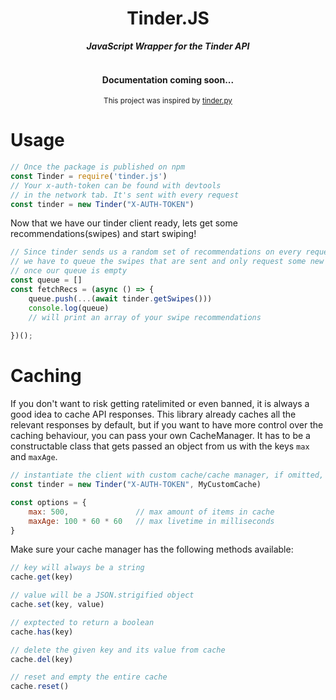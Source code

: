 <div align="center">
	<h1>Tinder.JS</h1>
	<strong><i>JavaScript Wrapper for the Tinder API</i></strong><br><br>
	<h4>Documentation coming soon...</h4>
	<small>This project was inspired by <a href="https://github.com/Kaktushose/tinder.py">tinder.py</a></small>
</div>


# Usage

~~~js
// Once the package is published on npm
const Tinder = require('tinder.js')
// Your x-auth-token can be found with devtools
// in the network tab. It's sent with every request
const tinder = new Tinder("X-AUTH-TOKEN")
~~~
Now that we have our tinder client ready, lets get some recommendations(swipes) and start swiping!
~~~js
// Since tinder sends us a random set of recommendations on every request
// we have to queue the swipes that are sent and only request some new ones
// once our queue is empty
const queue = []
const fetchRecs = (async () => {
    queue.push(...(await tinder.getSwipes()))
	console.log(queue)
	// will print an array of your swipe recommendations
	
})();
~~~

# Caching

If you don't want to risk getting ratelimited or even banned, it is always a good idea to cache API responses.
This library already caches all the relevant responses by default, but if you want to have more control over the caching behaviour, you can pass your own CacheManager. It has to be a constructable class that gets passed an object from us with the keys `max` and `maxAge`.

```js
// instantiate the client with custom cache/cache manager, if omitted, fallback cache will be used
const tinder = new Tinder("X-AUTH-TOKEN", MyCustomCache)
```

```js
const options = {
    max: 500,               // max amount of items in cache
    maxAge: 100 * 60 * 60   // max livetime in milliseconds
}
```
Make sure your cache manager has the following methods available:
```js
// key will always be a string
cache.get(key)

// value will be a JSON.strigified object
cache.set(key, value)

// exptected to return a boolean
cache.has(key)

// delete the given key and its value from cache
cache.del(key)

// reset and empty the entire cache
cache.reset()
```
